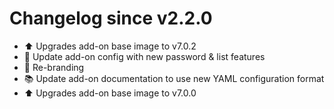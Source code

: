 # Changelog since v2.2.0
- :arrow_up: Upgrades add-on base image to v7.0.2 
- :hammer: Update add-on config with new password & list features 
- :hammer: Re-branding 
- :books: Update add-on documentation to use new YAML configuration format 
- :arrow_up: Upgrades add-on base image to v7.0.0 

